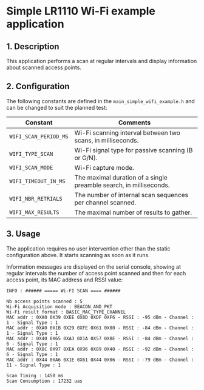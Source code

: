 # Simple LR1110 Wi-Fi example application

## 1. Description

This application performs a scan at regular intervals and display information about scanned access points.

## 2. Configuration 

The following constants are defined in the `main_simple_wifi_example.h` and can be changed to suit the planned test:

| Constant              | Comments |
| --------------------- | -------- |
| `WIFI_SCAN_PERIOD_MS` | Wi-Fi scanning interval between two scans, in milliseconds. |
| `WIFI_TYPE_SCAN` | Wi-Fi signal type for passive scanning (B or G/N). |
| `WIFI_SCAN_MODE` | Wi-Fi capture mode. |
| `WIFI_TIMEOUT_IN_MS` | The maximal duration of a single preamble search, in milliseconds. |
| `WIFI_NBR_RETRIALS` | The number of internal scan sequences per channel scanned. |
| `WIFI_MAX_RESULTS` | The maximal number of results to gather. |

## 3. Usage

The application requires no user intervention other than the static configuration above. It starts scanning as soon as it runs.

Information messages are displayed on the serial console, showing at regular intervals the number of access point scanned and then for each access point, its MAC address and RSSI value:

```
INFO : ###### ===== Wi-FI SCAN ==== ######

Nb access points scanned : 5 
Wi-Fi Acquisition mode : BEACON_AND_PKT
Wi-Fi result format : BASIC_MAC_TYPE_CHANNEL
MAC addr : 0XA0 0X39 0XEE 0X8D 0XDF 0XF6 - RSSI : -95 dBm - Channel : 1 - Signal Type : 1
MAC addr : 0XA0 0X1B 0X29 0XFE 0X61 0X80 - RSSI : -84 dBm - Channel : 1 - Signal Type : 1
MAC addr : 0X40 0X65 0XA3 0X1A 0X57 0XBE - RSSI : -84 dBm - Channel : 6 - Signal Type : 1
MAC addr : 0X8C 0X97 0XEA 0X96 0X89 0X40 - RSSI : -92 dBm - Channel : 6 - Signal Type : 1
MAC addr : 0X44 0XA6 0X1E 0X61 0X44 0X06 - RSSI : -79 dBm - Channel : 11 - Signal Type : 1

Scan Timing : 1450 ms
Scan Consumption : 17232 uas
```
